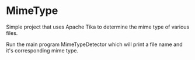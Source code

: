 # MimeType

Simple project that uses Apache Tika to determine the mime type of various files.

Run the main program MimeTypeDetector which will print a file name and it's corresponding mime type.

